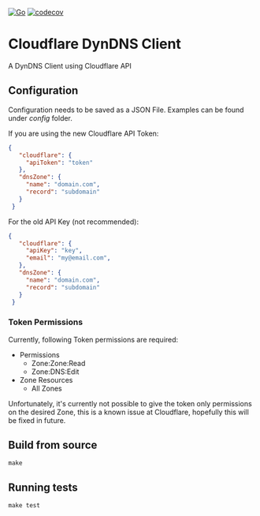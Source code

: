[![Go](https://github.com/p0l0/cloudflare-dyndns/actions/workflows/go.yml/badge.svg)](https://github.com/p0l0/cloudflare-dyndns/actions/workflows/go.yml) [![codecov](https://codecov.io/gh/p0l0/cloudflare-dyndns/branch/master/graph/badge.svg?token=I0X54WFSO6)](https://codecov.io/gh/p0l0/cloudflare-dyndns)

# Cloudflare DynDNS Client

A DynDNS Client using Cloudflare API

## Configuration
Configuration needs to be saved as a JSON File. Examples can be found under _config_ folder.

If you are using the new Cloudflare API Token:

```json
{
   "cloudflare": {
     "apiToken": "token"
   },
   "dnsZone": {
     "name": "domain.com",
     "record": "subdomain"
   }
 }
```

For the old API Key (not recommended):

```json
{
   "cloudflare": {
     "apiKey": "key",
     "email": "my@email.com",
   },
   "dnsZone": {
     "name": "domain.com",
     "record": "subdomain"
   }
 }
```

### Token Permissions
Currently, following Token permissions are required: 

- Permissions
    - Zone:Zone:Read
    - Zone:DNS:Edit
- Zone Resources
    - All Zones

Unfortunately, it's currently not possible to give the token only permissions on the desired Zone, this is a known
issue at Cloudflare, hopefully this will be fixed in future.

## Build from source
```shell script
make
```

## Running tests

```shell script
make test
```
